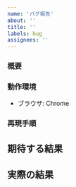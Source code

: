 ```yaml
---
name: 'バグ報告'
about: ''
title: ''
labels: bug
assignees: ''
---
```


### 概要

<!-- 発生した不具合を完結に説明してください -->

### 動作環境

<!-- ブラウザなど、手掛かりとなる環境を記載してください -->

- ブラウザ: Chrome

### 再現手順

<!-- 不具合を再現する手順を記載してください -->

## 期待する結果

<!-- 「再現手順」の通りに操作したとき、本来どうなるべきかを記載してください -->

## 実際の結果

<!-- 「再現手順」の通りに操作したとき、実際にどうなったかを記載してください -->
